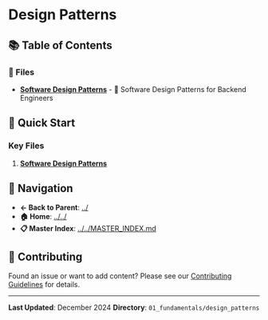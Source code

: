# Design Patterns

## 📚 Table of Contents

### 📄 Files

- **[Software Design Patterns](software_design_patterns.md)** - 🎨 Software Design Patterns for Backend Engineers

## 🚀 Quick Start

### Key Files
1. **[Software Design Patterns](software_design_patterns.md)**

## 🔗 Navigation

- **← Back to Parent**: [../](../)
- **🏠 Home**: [../../](../..)
- **📋 Master Index**: [../../MASTER_INDEX.md](../../..MASTER_INDEX.md)

## 🤝 Contributing

Found an issue or want to add content? Please see our [Contributing Guidelines](../../CONTRIBUTING.md) for details.

---

**Last Updated**: December 2024
**Directory**: `01_fundamentals/design_patterns`
